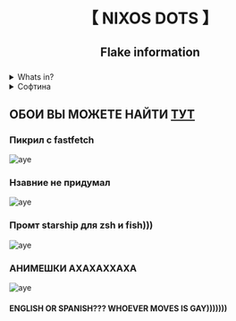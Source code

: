 <div align="center">
	<h1>【 NIXOS DOTS 】</h1>
</div>

<div align="center">
	<h2>Flake information</h2>
	<h3></h3>
</div>

 <details> 
  <summary>Whats in?</summary>
     
  - **Paradise**: using cool colorscheme [paradise](https://github.com/paradise-theme/paradise)
  - **Two configurations**: i using two machines: PC and Thinkpad
  - **Hyprland is GOAT**: cool and many-feature wm [hyprland](https://github.com/hyprwm/Hyprland)
  - **ANIMATIONS!11!!**: animations is cool))))
  - **WIP**: it isnth finally version
</details>

<details>
  <summary>Софтина</summary>


  | Название | Описание |
  | ------------- | ------------- |
  | [kitty](https://github.com/kovidgoyal/kitty) | Терминал, более функциональный, вцелом советую его |
  | [foot](https://codeberg.org/dnkl/foot) | Терминал, простейший пизда, tmux еще не поставил |
  | [fish](https://github.com/fish-shell/fish-shell) | Шелл, планирую переходить на zsh, а также иметь nushell |
  | [firedragon](https://github.com/dr460nf1r3/firedragon-browser) | Браузер на базе форка фуррифокса - floorp  |
  | [bottles](https://github.com/bottlesdevs/Bottles) | Пускатель виндовых игр |
  | [nemo](https://github.com/linuxmint/nemo) | Файловый менеджер из мяты |
  | [obsidian](https://obsidian.md) | Штука для мыслей итд, для записей и блокнота |
  | [prismlauncher](https://github.com/PrismLauncher/PrismLauncher) | Майнкууууфт мояя жииизнь аааааа |
  | [vesktop](https://github.com/Vencord/Vesktop) | Клиент дискорда для вяленда |
  | [qbittorrent](https://github.com/qbittorrent/qBittorrent) | Торренты))))) хыхыхы)))) |
  | [64gram](https://github.com/TDesktop-x64/tdesktop) | Форк тг'шки с плюшками |
  | [file-Roller](https://gitlab.gnome.org/GNOME/file-roller) | Файловик для гуишек |
  | [fastfetch](https://github.com/fastfetch-cli/fastfetch) | Фетч, постепенно обновляю фетч |
  | [micro](https://github.com/zyedidia/micro) | Простейший и удобный текстовый редактор |
  | [cava](https://github.com/karlstav/cava) | Визуализатор звука для песенок и рэпа |
  | [eza](https://github.com/eza-community/eza) | Аналог ls со ЦВЕТНЫМИ правами и чем то еще |
  | [joshuto](https://github.com/kamiyaa/joshuto) | Консольный файловик на Rust |
  | [lutgen](https://github.com/ozwaldorf/lutgen-rs) | Штука для применения своей цвет. схемы к фото |
  | [doas](https://wiki.archlinux.org/title/Doas) | Более быстрая и легкая замена sudo |
  | [nwg-drawer](https://github.com/nwg-piotr/nwg-drawer) | Гноме лайк лаунчер приложений |
  | [waybar](https://github.com/Alexays/Waybar) | Панелька для вялендов |
  | [jetbrains](https://github.com/ryanoasis/nerd-fonts/tree/master/patched-fonts/JetBrainsMono) | Шрифт jetbrains с нёрд символами |
  

  - IDK WHAT ALSO DUDES
</details>

## ОБОИ ВЫ МОЖЕТЕ НАЙТИ [ТУТ](https://github.com/axax-loll/nix-wallpapers)

### Пикрил с fastfetch
![aye](https://github.com/axax-loll/dots/blob/main/git_img/fetch.png?raw=true)

### Нзавние не придумал
![aye](https://github.com/axax-loll/dots/blob/main/git_img/seven.png?raw=true)

### Промт starship для zsh и fish))) 
![aye](https://github.com/axax-loll/dots/blob/main/git_img/first.png?raw=true)

### АНИМЕШКИ АХАХАХХАХА
![aye](https://github.com/axax-loll/dots/blob/main/git_img/ani.png?raw=true)

#### ENGLISH OR SPANISH??? WHOEVER MOVES IS GAY)))))))

